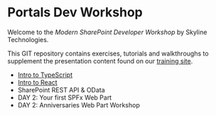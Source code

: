 # Portals Dev Workshop 
Welcome to the *Modern SharePoint Developer Workshop* by Skyline Technologies. 

This GIT repository contains exercises, tutorials and walkthroughs to supplement the presentation content found on our [training site](https://skylinespark.sharepoint.com/sites/PortalsDevTraining).
- [Intro to TypeScript](/typescript-intro/README.md)
- [Intro to React](/react-intro/README.md)
- SharePoint REST API & OData
- DAY 2: Your first SPFx Web Part
- DAY 2: Anniversaries Web Part Workshop